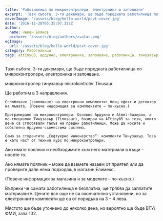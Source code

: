 ```yaml
---
title: 'Работилница по микроконтролери, електроника и запояване'
excerpt: 'Тази събота, 3-ти декември, ще бъде поредната работилница по микроконтролери, електроника и запояване.'
coverImage: '/assets/blog/hello-world/pcvt-cover.jpg'
date: '2016-11-28T05:35:07.322Z'
author:
  name: Невен Боянов
  picture: '/assets/blog/authors/avatar.png'
ogImage:
  url: '/assets/blog/hello-world/pcvt-cover.jpg'
category: Работилници
tags: attiny85, ардуино, електроника, запояване, работиница, тинузавър
---
```



Тази събота, 3-ти декември, ще бъде поредната работилница по микроконтролери, електроника и запояване.

микроконтролер тинузавър microkontroler Tinusaur

Ще работим в 3 направления.

    Сглобяване (запояване) на електронни комплекти: блиц ефект и детектор на лъжата. (Повече информация за комплектите – по-късно.)

    Програмиране на микроконтролери. Основно Ардуино и Atmel-базиран, а по-специално Тинузавър (Tinusaur), базиран на ATtiny85 за тези, които вече са сглобявали такъв на предни работилници. Може да носите и собствена Ардуино-съвместима система.

    Само за студентите „Софтуерно инженерство“: комплекти Тинузавър. Това е като част от техния курс по микроконтролери.

Ако имате поялник и необходимите към него материали в къщи – носете го.

Ако нямате поялник – може да вземете назаем от приятел или да проверите дали няма подходящ в магазин Елимекс.

(Повече информация за магазина и за моделите – по-късно.)

Въпреки че самата работилница е безплатна, ще трябва да заплатите материалите. Цените все още не са окончателно установени, но за електронните комплекти ще са от порядъка на 3 – 4 лева.

Мястото ще бъде уточнено до няколко дена, но вероятно ще бъде ВТУ/ФМИ, зала 102.
